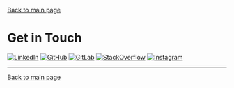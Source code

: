 [Back to main page](/index.markdown)

# Get in Touch

[![LinkedIn](https://img.shields.io/badge/LinkedIn-0077B5?style=for-the-badge&logo=linkedin&logoColor=white)](https://www.linkedin.com/in/jessica-abad-13b768254/)
[![GitHub](https://img.shields.io/badge/GitHub-100000?style=for-the-badge&logo=github&logoColor=white)](https://github.com/abadJessica)
[![GitLab](https://img.shields.io/badge/GitLab-330F63?style=for-the-badge&logo=gitlab&logoColor=white)](https://gitlab.com/abadjessica)
[![StackOverflow](https://img.shields.io/badge/StackOverflow-FF3300?style=for-the-badge&logo=soundcloud&logoColor=white)](https://stackoverflow.com/users/31414184/jessica-abad)
[![Instagram](https://img.shields.io/badge/Instagram-E4405F?style=for-the-badge&logo=instagram&logoColor=white)](https://www.instagram.com/abadj.design)

---


[Back to main page](/index.markdown)